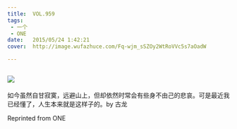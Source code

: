 ```yaml
---
title:	VOL.959
tags:
 - 一个
 - ONE
date:	2015/05/24 1:42:21
cover:	http://image.wufazhuce.com/Fq-wjm_sSZOy2WtRoVVc5s7aOadW

---
```

![](http://image.wufazhuce.com/Fq-wjm_sSZOy2WtRoVVc5s7aOadW)
---

如今虽然自甘寂寞，远避山上，但却依然时常会有些身不由己的悲哀。可是最近我已经懂了，人生本来就是这样子的。by 古龙
 
Reprinted from ONE
